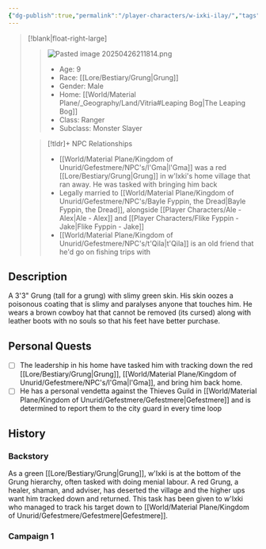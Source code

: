 ```yaml
---
{"dg-publish":true,"permalink":"/player-characters/w-ixki-ilay/","tags":["PC"]}
---
```


>[!blank|float-right-large]
>>![Pasted image 20250426211814.png](/img/user/z_Assets/Pasted%20image%2020250426211814.png)
>>- Age: 9
>>- Race: [[Lore/Bestiary/Grung\|Grung]]
>>- Gender: Male
>>- Home: [[World/Material Plane/_Geography/Land/Vitria#Leaping Bog\|The Leaping Bog]]
>>- Class: Ranger
>>- Subclass: Monster Slayer
>
>>[!tldr]+ NPC Relationships
>>- [[World/Material Plane/Kingdom of Unurid/Gefestmere/NPC's/l'Gma\|l'Gma]] was a red [[Lore/Bestiary/Grung\|Grung]] in w'Ixki's home village that ran away. He was tasked with bringing him back
>>- Legally married to [[World/Material Plane/Kingdom of Unurid/Gefestmere/NPC's/Bayle Fyppin, the Dread\|Bayle Fyppin, the Dread]], alongside [[Player Characters/Ale - Alex\|Ale - Alex]] and [[Player Characters/Flike Fyppin - Jake\|Flike Fyppin - Jake]]
>>- [[World/Material Plane/Kingdom of Unurid/Gefestmere/NPC's/t'Qila\|t'Qila]] is an old friend that he'd go on fishing trips with


## Description
A 3'3" Grung (tall for a grung) with slimy green skin. His skin oozes a poisonous coating that is slimy and paralyses anyone that touches him. He wears a brown cowboy hat that cannot be removed (its cursed) along with leather boots with no souls so that his feet have better purchase.

## Personal Quests
- [ ] The leadership in his home have tasked him with tracking down the red [[Lore/Bestiary/Grung\|Grung]], [[World/Material Plane/Kingdom of Unurid/Gefestmere/NPC's/l'Gma\|l'Gma]], and bring him back home. 
- [ ] He has a personal vendetta against the Thieves Guild in [[World/Material Plane/Kingdom of Unurid/Gefestmere/Gefestmere\|Gefestmere]] and is determined to report them to the city guard in every time loop

## History
### Backstory
As a green [[Lore/Bestiary/Grung\|Grung]], w'Ixki is at the bottom of the Grung hierarchy, often tasked with doing menial labour. A red Grung, a healer, shaman, and adviser, has deserted the village and the higher ups want him tracked down and returned. This task has been given to w'Ixki who managed to track his target down to [[World/Material Plane/Kingdom of Unurid/Gefestmere/Gefestmere\|Gefestmere]].

### Campaign 1



